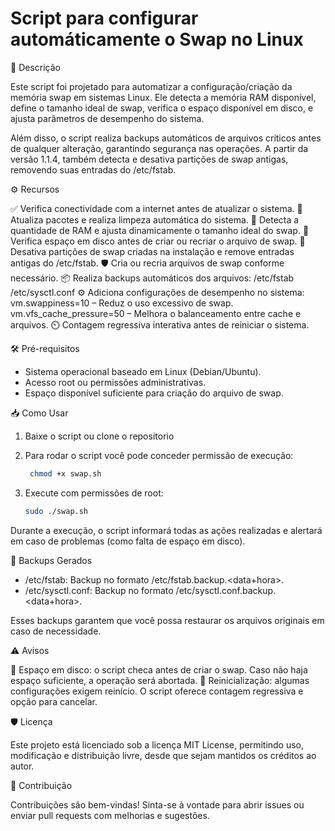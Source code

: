 # Script para configurar automáticamente o Swap no Linux

📄 Descrição

Este script foi projetado para automatizar a configuração/criação da memória swap em sistemas Linux. Ele detecta a memória RAM disponível, define o tamanho ideal de swap, verifica o espaço disponível em disco, e ajusta parâmetros de desempenho do sistema.

Além disso, o script realiza backups automáticos de arquivos críticos antes de qualquer alteração, garantindo segurança nas operações. A partir da versão 1.1.4, também detecta e desativa partições de swap antigas, removendo suas entradas do /etc/fstab.


⚙️ Recursos

  ✅ Verifica conectividade com a internet antes de atualizar o sistema.
  🔄 Atualiza pacotes e realiza limpeza automática do sistema.
  🧠 Detecta a quantidade de RAM e ajusta dinamicamente o tamanho ideal do swap.
  💾 Verifica espaço em disco antes de criar ou recriar o arquivo de swap.
  🧹 Desativa partições de swap criadas na instalação e remove entradas antigas do /etc/fstab.
  🛡️ Cria ou recria arquivos de swap conforme necessário.
  📦 Realiza backups automáticos dos arquivos:
     /etc/fstab
     /etc/sysctl.conf
  ⚙️ Adiciona configurações de desempenho no sistema:
     vm.swappiness=10 – Reduz o uso excessivo de swap.
     vm.vfs_cache_pressure=50 – Melhora o balanceamento entre cache e arquivos.
  ⏲️ Contagem regressiva interativa antes de reiniciar o sistema.

🛠️ Pré-requisitos

 -  Sistema operacional baseado em Linux (Debian/Ubuntu).
 -  Acesso root ou permissões administrativas.
 -  Espaço disponível suficiente para criação do arquivo de swap.

📥 Como Usar

1. Baixe o script ou clone o repositorio
2. Para rodar o script você pode conceder permissão de execução:

   ```bash
    chmod +x swap.sh

3. Execute com permissões de root:

   ```Bash
   sudo ./swap.sh
   
Durante a execução, o script informará todas as ações realizadas e alertará em caso de problemas (como falta de espaço em disco).


📂 Backups Gerados

  - /etc/fstab: Backup no formato /etc/fstab.backup.<data+hora>.
  - /etc/sysctl.conf: Backup no formato /etc/sysctl.conf.backup.<data+hora>.

Esses backups garantem que você possa restaurar os arquivos originais em caso de necessidade.

⚠️ Avisos

   💽 Espaço em disco: o script checa antes de criar o swap. Caso não haja espaço suficiente, a operação será abortada.
   🔁 Reinicialização: algumas configurações exigem reinício. O script oferece contagem regressiva e opção para cancelar.

🛡️ Licença

Este projeto está licenciado sob a licença MIT License, permitindo uso, modificação e distribuição livre, desde que sejam mantidos os créditos ao autor.

🤝 Contribuição

Contribuições são bem-vindas! Sinta-se à vontade para abrir issues ou enviar pull requests com melhorias e sugestões.
